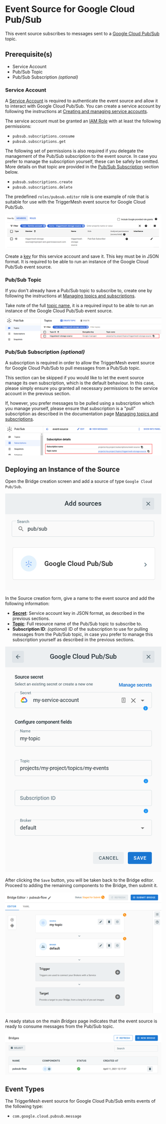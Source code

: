 # Event Source for Google Cloud Pub/Sub

This event source subscribes to messages sent to a [Google Cloud Pub/Sub][gc-pubsub] topic.

## Prerequisite(s)

- Service Account
- Pub/Sub Topic
- Pub/Sub Subscription _(optional)_

### Service Account

A [Service Account][gc-pubsub-svcacc] is required to authenticate the event source and allow it to interact with Google
Cloud Pub/Sub. You can create a service account by following the instructions at [Creating and managing service
accounts][gc-iam-svcacc].

The service account must be granted an [IAM Role][gc-iam-roles] with at least the following permissions:

- `pubsub.subscriptions.consume`
- `pubsub.subscriptions.get`

The following set of permissions is also required if you delegate the management of the Pub/Sub subscription to the
event source. In case you prefer to manage the subscription yourself, these can be safely be omitted. More details on
that topic are provided in the [Pub/Sub Subscription](#pubsub-subscription-optional) section below.

- `pubsub.subscriptions.create`
- `pubsub.subscriptions.delete`

The predefined `roles/pubsub.editor` role is one example of role that is suitable for use with the TriggerMesh event
source for Google Cloud Pub/Sub.

![Service account](../images/googlecloudpubsub-source/iam-1.png)

Create a [key][gc-iam-key] for this service account and save it. This key must be in JSON format. It is required to be
able to run an instance of the Google Cloud Pub/Sub event source.

### Pub/Sub Topic

If you don't already have a Pub/Sub topic to subscribe to, create one by following the instructions at [Managing topics
and subscriptions][gc-pubsub-adm].

Take note of the full [topic name][gc-pubsub-resname], it is a required input to be able to run an instance of the
Google Cloud Pub/Sub event source.

![Topic](../images/googlecloudpubsub-source/topic-1.png)

### Pub/Sub Subscription _(optional)_

A subscription is required in order to allow the TriggerMesh event source for Google Cloud Pub/Sub to pull messages
from a Pub/Sub topic.

This section can be skipped if you would like to let the event source manage its own subscription, which is the default
behaviour. In this case, please simply ensure you granted all necessary permissions to the service account in the
previous section.

If, however, you prefer messages to be pulled using a subscription which you manage yourself, please ensure that
subscription is a "pull" subscription as described in the documentation page [Managing topics and
subscriptions][gc-pubsub-adm].

![Subscription](../images/googlecloudpubsub-source/subscription-1.png)

## Deploying an Instance of the Source

Open the Bridge creation screen and add a source of type `Google Cloud Pub/Sub`.

![Adding a Google Cloud Pub/Sub source](../images/googlecloudpubsub-source/create-bridge-1.png)

In the Source creation form, give a name to the event source and add the following information:

- [**Secret**][gc-iam-key]: Service account key in JSON format, as described in the previous sections.
- [**Topic**][gc-pubsub-resname]: Full resource name of the Pub/Sub topic to subscribe to.
- **Subscription ID**: _(optional)_ ID of the subscription to use for pulling messages from the Pub/Sub topic, in case
  you prefer to manage this subscription yourself as described in the previous sections.

![Google Cloud Pub/Sub source form](../images/googlecloudpubsub-source/create-bridge-2.png)

After clicking the `Save` button, you will be taken back to the Bridge editor. Proceed to adding the remaining
components to the Bridge, then submit it.

![Bridge overview](../images/googlecloudpubsub-source/create-bridge-3.png)

A ready status on the main _Bridges_ page indicates that the event source is ready to consume messages from the Pub/Sub
topic.

![Bridge status](../images/googlecloudpubsub-source/create-bridge-4.png)

## Event Types

The TriggerMesh event source for Google Cloud Pub/Sub emits events of the following type:

- `com.google.cloud.pubsub.message`

[gc-pubsub]: https://cloud.google.com/pubsub
[gc-pubsub-svcacc]: https://cloud.google.com/pubsub/docs/authentication#service-accounts
[gc-pubsub-adm]: https://cloud.google.com/pubsub/docs/admin
[gc-pubsub-resname]: https://cloud.google.com/pubsub/docs/admin#resource_names
[gc-iam-svcacc]: https://cloud.google.com/iam/docs/creating-managing-service-accounts
[gc-iam-key]: https://cloud.google.com/iam/docs/creating-managing-service-account-keys
[gc-iam-roles]: https://cloud.google.com/iam/docs/understanding-roles
